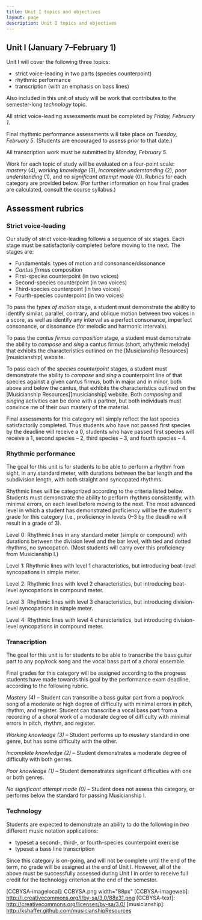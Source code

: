```yaml
---
title: Unit I topics and objectives
layout: page
description: Unit I topics and objectives
---
```



## Unit I (January 7–February 1) ##

Unit I will cover the following three topics:

- strict voice-leading in two parts (species counterpoint)  
- rhythmic performance  
- transcription (with an emphasis on bass lines)  

Also included in this unit of study will be work that contributes to the semester-long *technology* topic.

All strict voice-leading assessments must be completed by *Friday, February 1*.

Final rhythmic performance assessments will take place on *Tuesday, February 5*. (Students are encouraged to assess prior to that date.)

All transcription work must be submitted by *Monday, February 5*.

Work for each topic of study will be evaluated on a four-point scale: *mastery* (4), *working knowledge* (3), *incomplete understanding* (2), *poor understanding* (1), and *no significant attempt made* (0). Rubrics for each category are provided below. (For further information on how final grades are calculated, consult the course syllabus.)


## Assessment rubrics ##

### Strict voice-leading ###

Our study of strict voice-leading follows a sequence of six stages. Each stage must be satisfactorily completed before moving to the next. The stages are:

- Fundamentals: types of motion and consonance/dissonance  
- *Cantus firmus* composition  
- First-species counterpoint (in two voices)  
- Second-species counterpoint (in two voices)  
- Third-species counterpoint (in two voices)  
- Fourth-species counterpoint (in two voices)

To pass the *types of motion* stage, a student must demonstrate the ability to identify similar, parallel, contrary, and oblique motion between two voices in a score, as well as identify any interval as a perfect consonance, imperfect consonance, or dissonance (for melodic and harmonic intervals).

To pass the *cantus firmus composition* stage, a student must demonstrate the ability to *compose* and *sing* a cantus firmus (short, arhythmic melody) that exhibits the characteristics outlined on the [Musicianship Resources][musicianship] website.

To pass each of the *species counterpoint* stages, a student must demonstrate the ability to *compose* and *sing* a counterpoint line of that species against a given cantus firmus, both in major and in minor, both above and below the cantus, that exhibits the characteristics outlined on the [Musicianship Resources][musicianship] website. Both *composing* and *singing* activities can be done with a partner, but both individuals must convince me of their own mastery of the material.

Final assessments for this category will simply reflect the last species satisfactorily completed. Thus students who have not passed first species by the deadline will receive a 0, students who have passed first species will receive a 1, second species – 2, third species – 3, and fourth species – 4.


### Rhythmic performance ###

The goal for this unit is for students to be able to perform a rhythm from sight, in any standard meter, with durations between the bar length and the subdivision length, with both straight and syncopated rhythms.

Rhythmic lines will be categorized according to the criteria listed below. Students must demonstrate the ability to perform rhythms consistently, with minimal errors, on each level before moving to the next. The most advanced level in which a student has demonstrated proficiency will be the student's grade for this category (i.e., proficiency in levels 0–3 by the deadline will result in a grade of 3).

Level 0: Rhythmic lines in any standard meter (simple or compound) with durations between the division level and the bar level, with tied and dotted rhythms, no syncopation. (Most students will carry over this proficiency from Musicianship I.)

Level 1: Rhythmic lines with level 1 characteristics, but introducing beat-level syncopations in simple meter.

Level 2: Rhythmic lines with level 2 characteristics, but introducing beat-level syncopations in compound meter.

Level 3: Rhythmic lines with level 3 characteristics, but introducing division-level syncopations in simple meter.

Level 4: Rhythmic lines with level 4 characteristics, but introducing division-level syncopations in compound meter.


### Transcription ###

The goal for this unit is for students to be able to transcribe the bass guitar part to any pop/rock song and the vocal bass part of a choral ensemble.

Final grades for this category will be assigned according to the progress students have made towards this goal by the performance exam deadline, according to the following rubric.

*Mastery (4)* – Student can transcribe a bass guitar part from a pop/rock song of a moderate or high degree of difficulty with minimal errors in pitch, rhythm, and register. Student can transcribe a vocal bass part from a recording of a choral work of a moderate degree of difficulty with minimal errors in pitch, rhythm, and register.

*Working knowledge (3)* – Student performs up to *mastery* standard in one genre, but has some difficulty with the other.

*Incomplete knowledge (2)* – Student demonstrates a moderate degree of difficulty with both genres.

*Poor knowledge (1)* – Student demonstrates significant difficulties with one or both genres.

*No significant attempt made (0)* – Student does not assess this category, or performs below the standard for passing Musicianship I.

### Technology ###

Students are expected to demonstrate an ability to do the following in *two* different music notation applications:

- typeset a second-, third-, or fourth-species counterpoint exercise  
- typeset a bass line transcription

Since this category is on-going, and will not be complete until the end of the term, no grade will be assigned at the end of Unit I. However, all of the above must be successfully assessed during Unit I in order to receive full credit for the technology criterion at the end of the semester.


[LC]: http://learningcatalytics.com
[CCBYSA-imagelocal]: CCBYSA.png width="88px"
[CCBYSA-imageweb]: http://i.creativecommons.org/l/by-sa/3.0/88x31.png
[CCBYSA-text]: http://creativecommons.org/licenses/by-sa/3.0/
[musicianship]: http://kshaffer.github.com/musicianshipResources